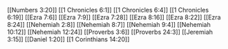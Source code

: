 [[Numbers 3:20]]
[[1 Chronicles 6:1]]
[[1 Chronicles 6:4]]
[[1 Chronicles 6:19]]
[[Ezra 7:6]]
[[Ezra 7:9]]
[[Ezra 7:28]]
[[Ezra 8:16]]
[[Ezra 8:22]]
[[Ezra 8:24]]
[[Nehemiah 2:8]]
[[Nehemiah 8:7]]
[[Nehemiah 9:4]]
[[Nehemiah 10:12]]
[[Nehemiah 12:24]]
[[Proverbs 3:6]]
[[Proverbs 24:3]]
[[Jeremiah 3:15]]
[[Daniel 1:20]]
[[1 Corinthians 14:20]]
